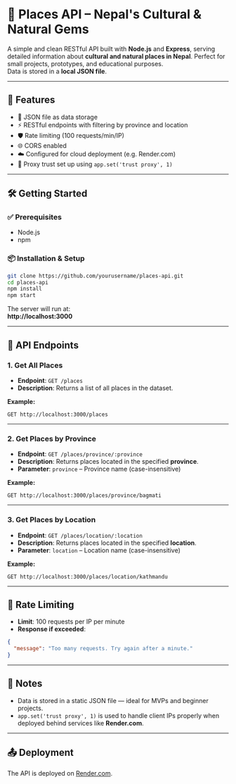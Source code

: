 # 🌄 Places API – Nepal's Cultural & Natural Gems

A simple and clean RESTful API built with **Node.js** and **Express**, serving detailed information about **cultural and natural places in Nepal**. Perfect for small projects, prototypes, and educational purposes.  
Data is stored in a **local JSON file**.

---

## 🚀 Features

- 📁 JSON file as data storage  
- ⚡ RESTful endpoints with filtering by province and location  
- 🛡️ Rate limiting (100 requests/min/IP)  
- 🌐 CORS enabled  
- ☁️ Configured for cloud deployment (e.g. Render.com)  
- 🔐 Proxy trust set up using `app.set('trust proxy', 1)`

---

## 🛠️ Getting Started

### ✅ Prerequisites

- Node.js  
- npm

### 📦 Installation & Setup

```bash
git clone https://github.com/yourusername/places-api.git
cd places-api
npm install
npm start
```

The server will run at:  
**http://localhost:3000**

---

## 📌 API Endpoints

### 1. Get All Places

- **Endpoint**: `GET /places`  
- **Description**: Returns a list of all places in the dataset.

**Example:**  
```
GET http://localhost:3000/places
```

---

### 2. Get Places by Province

- **Endpoint**: `GET /places/province/:province`  
- **Description**: Returns places located in the specified **province**.  
- **Parameter**: `province` – Province name (case-insensitive)

**Example:**  
```
GET http://localhost:3000/places/province/bagmati
```

---

### 3. Get Places by Location

- **Endpoint**: `GET /places/location/:location`  
- **Description**: Returns places located in the specified **location**.  
- **Parameter**: `location` – Location name (case-insensitive)

**Example:**  
```
GET http://localhost:3000/places/location/kathmandu
```

---

## 🚧 Rate Limiting

- **Limit**: 100 requests per IP per minute  
- **Response if exceeded**:

```json
{
  "message": "Too many requests. Try again after a minute."
}
```

---

## 📎 Notes

- Data is stored in a static JSON file — ideal for MVPs and beginner projects.
- `app.set('trust proxy', 1)` is used to handle client IPs properly when deployed behind services like **Render.com**.

---

## 📤 Deployment

The API is deployed on [Render.com](https://render.com).
